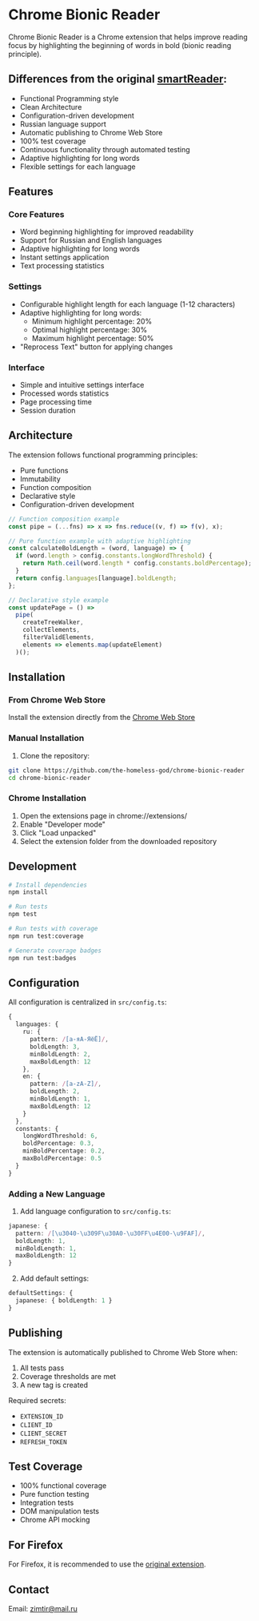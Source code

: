 # Chrome Bionic Reader

Chrome Bionic Reader is a Chrome extension that helps improve reading focus by highlighting the beginning of words in bold (bionic reading principle).

## Differences from the original [smartReader](https://github.com/Poucous/smartReader):

- Functional Programming style
- Clean Architecture
- Configuration-driven development
- Russian language support
- Automatic publishing to Chrome Web Store
- 100% test coverage
- Continuous functionality through automated testing
- Adaptive highlighting for long words
- Flexible settings for each language

## Features

### Core Features
- Word beginning highlighting for improved readability
- Support for Russian and English languages
- Adaptive highlighting for long words
- Instant settings application
- Text processing statistics

### Settings
- Configurable highlight length for each language (1-12 characters)
- Adaptive highlighting for long words:
  - Minimum highlight percentage: 20%
  - Optimal highlight percentage: 30%
  - Maximum highlight percentage: 50%
- "Reprocess Text" button for applying changes

### Interface
- Simple and intuitive settings interface
- Processed words statistics
- Page processing time
- Session duration

## Architecture

The extension follows functional programming principles:
- Pure functions
- Immutability
- Function composition
- Declarative style
- Configuration-driven development

```javascript
// Function composition example
const pipe = (...fns) => x => fns.reduce((v, f) => f(v), x);

// Pure function example with adaptive highlighting
const calculateBoldLength = (word, language) => {
  if (word.length > config.constants.longWordThreshold) {
    return Math.ceil(word.length * config.constants.boldPercentage);
  }
  return config.languages[language].boldLength;
};

// Declarative style example
const updatePage = () =>
  pipe(
    createTreeWalker,
    collectElements,
    filterValidElements,
    elements => elements.map(updateElement)
  )();
```

## Installation

### From Chrome Web Store
Install the extension directly from the [Chrome Web Store](https://chromewebstore.google.com/detail/chrome-bionic-reader/)

### Manual Installation
1. Clone the repository:
```bash
git clone https://github.com/the-homeless-god/chrome-bionic-reader
cd chrome-bionic-reader
```

### Chrome Installation

1. Open the extensions page in chrome://extensions/
2. Enable "Developer mode"
3. Click "Load unpacked"
4. Select the extension folder from the downloaded repository

## Development

```bash
# Install dependencies
npm install

# Run tests
npm test

# Run tests with coverage
npm run test:coverage

# Generate coverage badges
npm run test:badges
```

## Configuration

All configuration is centralized in `src/config.ts`:

```typescript
{
  languages: {
    ru: {
      pattern: /[а-яА-ЯёЁ]/,
      boldLength: 3,
      minBoldLength: 2,
      maxBoldLength: 12
    },
    en: {
      pattern: /[a-zA-Z]/,
      boldLength: 2,
      minBoldLength: 1,
      maxBoldLength: 12
    }
  },
  constants: {
    longWordThreshold: 6,
    boldPercentage: 0.3,
    minBoldPercentage: 0.2,
    maxBoldPercentage: 0.5
  }
}
```

### Adding a New Language

1. Add language configuration to `src/config.ts`:
```typescript
japanese: {
  pattern: /[\u3040-\u309F\u30A0-\u30FF\u4E00-\u9FAF]/,
  boldLength: 1,
  minBoldLength: 1,
  maxBoldLength: 12
}
```

2. Add default settings:
```typescript
defaultSettings: {
  japanese: { boldLength: 1 }
}
```

## Publishing

The extension is automatically published to Chrome Web Store when:
1. All tests pass
2. Coverage thresholds are met
3. A new tag is created

Required secrets:
- `EXTENSION_ID`
- `CLIENT_ID`
- `CLIENT_SECRET`
- `REFRESH_TOKEN`

## Test Coverage

- 100% functional coverage
- Pure function testing
- Integration tests
- DOM manipulation tests
- Chrome API mocking

## For Firefox

For Firefox, it is recommended to use the [original extension](https://github.com/Poucous/smartReader).

## Contact

Email: zimtir@mail.ru 
